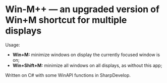 # Win-M++ — an upgraded version of Win+M shortcut for multiple displays

Usage:

* **Win+M:** minimize windows on display the currently focused window is on;
* **Win+Shift+M:** minimize all windows on all displays, as without this app;

Written on C# with some WinAPI functions in SharpDevelop.
